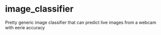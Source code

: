 # image_classifier
Pretty generic image classifier that can predict live images from a webcam with eerie accuracy
